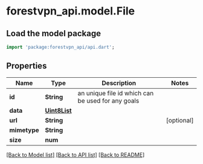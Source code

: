# forestvpn_api.model.File

## Load the model package
```dart
import 'package:forestvpn_api/api.dart';
```

## Properties
Name | Type | Description | Notes
------------ | ------------- | ------------- | -------------
**id** | **String** | an unique file id which can be used for any goals | 
**data** | [**Uint8List**](Uint8List.md) |  | 
**url** | **String** |  | [optional] 
**mimetype** | **String** |  | 
**size** | **num** |  | 

[[Back to Model list]](../README.md#documentation-for-models) [[Back to API list]](../README.md#documentation-for-api-endpoints) [[Back to README]](../README.md)


